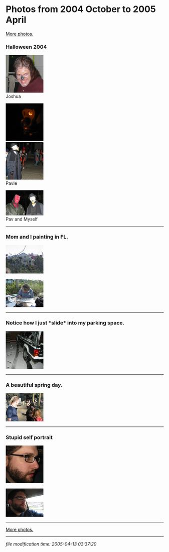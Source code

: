 # Photos from 2004 October to 2005 April

[More photos.](/p/photos)

### Halloween 2004

[![[Thumb]](/photos/thumb/2004-10-30-img_1554.jpg)](/photos/2004-10-30-img_1554.jpg)  
Joshua

[![[Thumb]](/photos/thumb/2004-10-30-img_1567.jpg)](/photos/2004-10-30-img_1567.jpg)  
[![[Thumb]](/photos/thumb/2004-10-30-img_1568.jpg)](/photos/2004-10-30-img_1568.jpg)  
Pavle

[![[Thumb]](/photos/thumb/2004-10-30-img_1572.jpg)](/photos/2004-10-30-img_1572.jpg)  
Pav and Myself

* * *

### Mom and I painting in FL.

[![[Thumb]](/photos/thumb/2004-12-29-img_1717.jpg)](/photos/2004-12-29-img_1717.jpg)

[![[Thumb]](/photos/thumb/2004-12-29-img_1718.jpg)](/photos/2004-12-29-img_1718.jpg)

* * *

### Notice how I just \*slide\* into my parking space.

[![[Thumb]](/photos/thumb/2005-03-17-img_1725.jpg)](/photos/2005-03-17-img_1725.jpg)  

* * *

### A beautiful spring day.

[![[Thumb]](/photos/thumb/2005-04-07-img_1726.jpg)](/photos/2005-04-07-img_1726.jpg)

* * *

### Stupid self portrait

[![[Thumb]](/photos/thumb/2005-04-07-img_1732.jpg)](/photos/2005-04-07-img_1732.jpg)

[![[Thumb]](/photos/thumb/2005-04-07-img_1735.jpg)](/photos/2005-04-07-img_1735.jpg)

* * *

[More photos.](/p/photos)

* * *

<div class="rightside"><em>file modification time: 2005-04-13 03:37:20</em></div>

